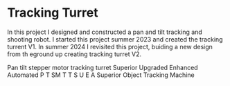 # Tracking Turret
In this project I designed and constructed a pan and tilt tracking and shooting robot. I started this project summer 2023 and created the tracking turrent V1. In summer 2024 I revisited this project, buiding a new design from th eground up creating tracking turret V2.

Pan tilt stepper motor tracking turret Superior Upgraded Enhanced Automated
P T SM T T S U E A
Superior Object Tracking Machine
